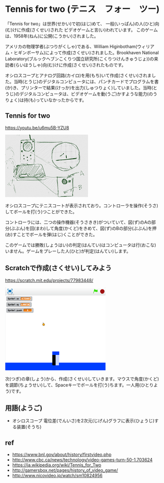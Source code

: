 # Tennis for two (テニス　フォー　ツー)

「Tennis for two」は世界(せかい)で初(はじ)めて、
一般(いっぱん)の人(ひと)向(む)けに作成(さくせい)された
ビデオゲームと言(い)われています。
このゲームは、1958年(ねん)に公開(こうかい)されました。

アメリカの物理学者(ぶつりがくしゃ)である、William Higinbotham(ウィリアム・ヒギンボーサム)によって作成(さくせい)されました。Brookhaven National Laboratory(ブルックヘブンこくりつ国立研究所(こくりつけんきゅうじょ))の来訪者(らいほうしゃ)向(む)けに作成(さくせい)されたものです。

オシロスコープとアナログ回路(カイロ)を用(もち)いて作成(さくせい)されました。当時(とうじ)のデジタルコンピュータには、パンチカードでプログラムを書(か)き、プリンターで結果(けっか)を出力(しゅつりょく)していました。当時(とうじ)のデジタルコンピュータは、ビデオゲームを動(うご)かすような能力(のうりょく)は持(も)っていなかったからです。



## Tennis for two
https://youtu.be/u6mu5B-YZU8

![](tennis_for_two_001a.png)

オシロスコープにテニスコートが表示されており。コントローラを操作(そうさ)してボールを打(う)つことができた。

コントローラには、二つの操作機器(そうさきき)がついていて、図(ず)のAの部分(ぶぶん)を回(まわ)して角度(かくど)をきめて、図(ず)のBの部分(ぶぶん)を押(お)すことでボールを弾(はじ)くことができた。

このゲームでは勝敗(しょうはい)の判定(はんてい)はコンピュータは行(おこな)いません。ゲームをプレーした人(ひと)が判定(はんてい)します。


## Scratchで作成(さくせい)してみよう
https://scratch.mit.edu/projects/77983448/

![](scratch_tennis_for_two_02a.png)

次(つぎ)の章(しょう)から、作成(さくせい)していきます。マウスで角度(かくど)を調節(ちょうせい)して、Spaceキーでボールを打(う)ちます。一人用(ひとりよう)です。


## 用語(ようご)
* オシロスコープ
電位差(でんいさ)を2次元(じげん)グラフに表示(ひょうじ)する装置(そうち)

## ref
* https://www.bnl.gov/about/history/firstvideo.php
* http://www.cbc.ca/news/technology/video-games-turn-50-1.703624
* https://ja.wikipedia.org/wiki/Tennis_for_Two
* http://gamersbox.net/pages/history_of_video_game/
* http://www.nicovideo.jp/watch/sm10824956

